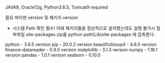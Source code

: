 JAVA8, Oracle12g, Python3.6.5, Tomcat9 required

필요 파이썬 version 및 패키지 version
 * 시스템 Path 확인 필수! 아래 패키지들을 정상적으로 설치했는데도 실행 불가시 첨부파일 site-packages.zip를 python path\Lib\site-packages 에 압축푼다.

python - 3.6.5 version
pip - 20.0.2 version
beautifullsoup4 - 4.6.0 version
finance-datareader - 0.9.5 version
matplotlib - 3.1.3 version
numpy - 1.18.1 version
pandas - 1.0.1 version
seaborn - 0.10.0
